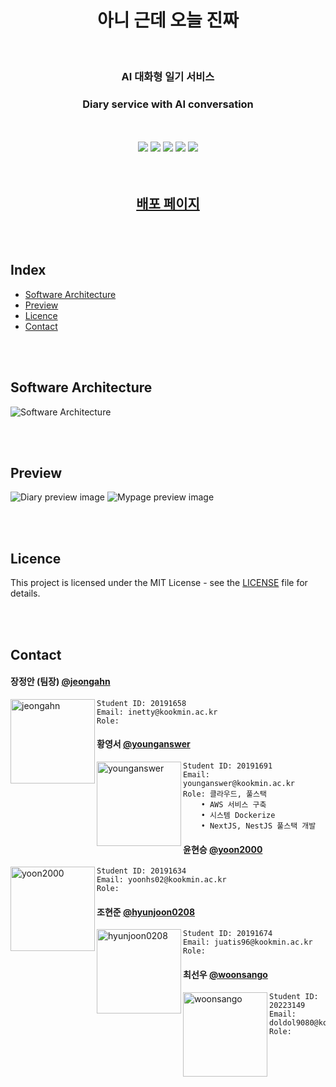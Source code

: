 <h1 align="center">
	아니 근데 오늘 진짜
</h1>

</br>

<h3 align="center">
	AI 대화형 일기 서비스
</h3>

<h3 align="center">
	Diary service with AI conversation
</h3>

</br>
</br>

<div align="center">
	<img src="https://img.shields.io/badge/-Nginx-009639?style=flat-square&logo=Nginx&logoColor=white">
	<img src="https://img.shields.io/badge/-NextJS-000000?style=flat-square&logo=nextdotjs&logoColor=white">
	<img src="https://img.shields.io/badge/-NestJS-E0234E?style=flat-square&logo=NestJS&logoColor=white">
	<img src="https://img.shields.io/badge/-MongoDB-47A248?style=flat-square&logo=MongoDB&logoColor=white">
	<img src="https://img.shields.io/badge/-Flask-000000?style=flat-square&logo=Flask&logoColor=white">
</div>

</br>
</br>

<h2 align="center">
	<a href="https://you-know-what.com">배포 페이지</a>
</h2>

</br>
</br>

## Index

-   [Software Architecture](#software-architecture)
-   [Preview](#preview)
-   [Licence](#licence)
-   [Contact](#contact)

</br>
</br>

## Software Architecture

![Software Architecture](./assets/Software%20Architecture.png)

</br>
</br>

## Preview

![Diary preview image](./assets/diary-preview-image.png)
![Mypage preview image](./assets/mypage-preview-image.png)

</br>
</br>

## Licence

This project is licensed under the MIT License - see the [LICENSE](./LICENSE) file for details.

</br>
</br>

## Contact

#### 장정안 (팀장) [@jeongahn](https://github.com/jeongahn)

<img align="left" src="" width="135" height="135" alt="jeongahn">

```
Student ID: 20191658
Email: inetty@kookmin.ac.kr
Role:
```

#### 황영서 [@younganswer](https://github.com/younganswer)

<img align="left" src="" width="135" height="135" alt="younganswer">

```
Student ID: 20191691
Email: younganswer@kookmin.ac.kr
Role: 클라우드, 풀스택
	• AWS 서비스 구축
	• 시스템 Dockerize
	• NextJS, NestJS 풀스택 개발
```

#### 윤현승 [@yoon2000](https://github.com/yoon2000)

<img align="left" src="" width="135" height="135" alt="yoon2000">

```
Student ID: 20191634
Email: yoonhs02@kookmin.ac.kr
Role:
```

#### 조현준 [@hyunjoon0208](https://github.com/hyunjoon0208)

<img align="left" src="" width="135" height="135" alt="hyunjoon0208">

```
Student ID: 20191674
Email: juatis96@kookmin.ac.kr
Role:
```

#### 최선우 [@woonsango](https://github.com/woonsango)

<img align="left" src="" width="135" height="135" alt="woonsango">

```
Student ID: 20223149
Email: doldol9080@kookmin.ac.kr
Role:
```
